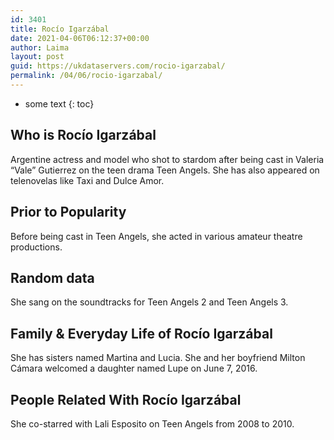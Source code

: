 ```yaml
---
id: 3401
title: Rocío Igarzábal
date: 2021-04-06T06:12:37+00:00
author: Laima
layout: post
guid: https://ukdataservers.com/rocio-igarzabal/
permalink: /04/06/rocio-igarzabal/
---
```


* some text
{: toc}


## Who is Rocío Igarzábal
                  
                  
                  
Argentine actress and model who shot to stardom after being cast in Valeria &#8220;Vale&#8221; Gutierrez on the teen drama Teen Angels. She has also appeared on telenovelas like Taxi and Dulce Amor.
                  
              
            
              
            
                
                
                
## Prior to Popularity
                  
                  
                  
Before being cast in Teen Angels, she acted in various amateur theatre productions.
                  
              
            
              
            
                
                
                
## Random data
                  
                  
                  
She sang on the soundtracks for Teen Angels 2 and Teen Angels 3.
                  
              
            
              
            
                
                
                
## Family & Everyday Life of Rocío Igarzábal
                  
                  
                  
She has sisters named Martina and Lucia. She and her boyfriend Milton Cámara welcomed a daughter named Lupe on June 7, 2016.
                  
              
            
              
            
                
                
                
## People Related With Rocío Igarzábal
                  
                  
                  
She co-starred with Lali Esposito on Teen Angels from 2008 to 2010.
                  
              
            
              
            
                
              
            
              
              
            
            
              
            
          
          
          